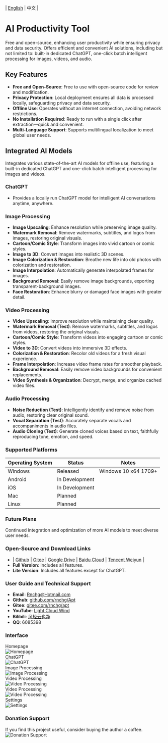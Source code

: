 | [English](README.en-US.md) | 中文 |

# AI Productivity Tool
Free and open-source, enhancing user productivity while ensuring privacy and data security. Offers efficient and convenient AI solutions, including but not limited to: built-in dedicated ChatGPT, one-click batch intelligent processing for images, videos, and audio.

## Key Features
- **Free and Open-Source**: Free to use with open-source code for review and modification.
- **Privacy Protection**: Local deployment ensures all data is processed locally, safeguarding privacy and data security.
- **Offline Use**: Operates without an internet connection, avoiding network restrictions.
- **No Installation Required**: Ready to run with a single click after extraction—quick and convenient.
- **Multi-Language Support**: Supports multilingual localization to meet global user needs.

## Integrated AI Models
Integrates various state-of-the-art AI models for offline use, featuring a built-in dedicated ChatGPT and one-click batch intelligent processing for images and videos.

### ChatGPT
- Provides a locally run ChatGPT model for intelligent AI conversations anytime, anywhere.

### Image Processing
- **Image Upscaling**: Enhance resolution while preserving image quality.
- **Watermark Removal**: Remove watermarks, subtitles, and logos from images, restoring original visuals.
- **Cartoon/Comic Style**: Transform images into vivid cartoon or comic styles.
- **Image to 3D**: Convert images into realistic 3D scenes.
- **Image Colorization & Restoration**: Breathe new life into old photos with colorization and restoration.
- **Image Interpolation**: Automatically generate interpolated frames for images.
- **Background Removal**: Easily remove image backgrounds, exporting transparent-background images.
- **Face Restoration**: Enhance blurry or damaged face images with greater detail.

### Video Processing
- **Video Upscaling**: Improve resolution while maintaining clear quality.
- **Watermark Removal (Test)**: Remove watermarks, subtitles, and logos from videos, restoring the original visuals.
- **Cartoon/Comic Style**: Transform videos into engaging cartoon or comic styles.
- **Video to 3D**: Convert videos into immersive 3D effects.
- **Colorization & Restoration**: Recolor old videos for a fresh visual experience.
- **Frame Interpolation**: Increase video frame rates for smoother playback.
- **Background Removal**: Easily remove video backgrounds for convenient replacements.
- **Video Synthesis & Organization**: Decrypt, merge, and organize cached video files.

### Audio Processing
- **Noise Reduction (Test)**: Intelligently identify and remove noise from audio, restoring clear original sound.
- **Vocal Separation (Test)**: Accurately separate vocals and accompaniments in audio files.
- **Audio Cloning (Test)**: Generate cloned voices based on text, faithfully reproducing tone, emotion, and speed.

### Supported Platforms
| Operating System | Status      | Notes                  |
|------------------|-------------|------------------------|
| Windows          | Released    | Windows 10 x64 1709+  |
| Android          | In Development |                     |
| iOS              | In Development |                     |
| Mac              | Planned     |                        |
| Linux            | Planned     |                        |

### Future Plans
Continued integration and optimization of more AI models to meet diverse user needs.

### Open-Source and Download Links
- | [Github](https://github.com/rnchg/Apt/releases/latest) | [Gitee](https://gitee.com/rnchg/apt/releases/latest) | [Google Drive](https://drive.google.com/drive/folders/1o-SxxA2oAKjQkh-X83TN_zHjHIvOBe0V?usp=sharing) | [Baidu Cloud](https://pan.baidu.com/s/1I_DwtX15492z6B6ZHDhJ-Q?pwd=1234) | [Tencent Weiyun](https://share.weiyun.com/vGiBjW8d) |
- **Full Version**: Includes all features.
- **Lite Version**: Includes all features except for ChatGPT.

### User Guide and Technical Support
- **Email**: [Rnchg@Hotmail.com](mailto:Rnchg@Hotmail.com)
- **Github**: [github.com/rnchg/Apt](https://github.com/rnchg/Apt)
- **Gitee**: [gitee.com/rnchg/apt](https://gitee.com/rnchg/apt)
- **YouTube**: [Light Cloud Wind](https://www.youtube.com/channel/UCHKH3bLpd8giPyr6x5sKGfw)
- **Bilibili**: [风轻云也净](https://space.bilibili.com/478375442)
- **QQ**: 6085398

### Interface
Homepage  
![Homepage](.assets/en-US/dashboard.png)  
ChatGPT  
![ChatGPT](.assets/en-US/gen_chat.png)  
Image Processing  
![Image Processing](.assets/en-US/image_auto_wipe.png)  
Video Processing  
![Video Processing](.assets/en-US/video_cartoon_comic.png)  
Video Processing  
![Video Processing](.assets/en-US/video_super_resolution.png)  
Settings  
![Settings](.assets/en-US/settings.png)  

### Donation Support
If you find this project useful, consider buying the author a coffee.  
![Donation Support](.assets/donate.png)
